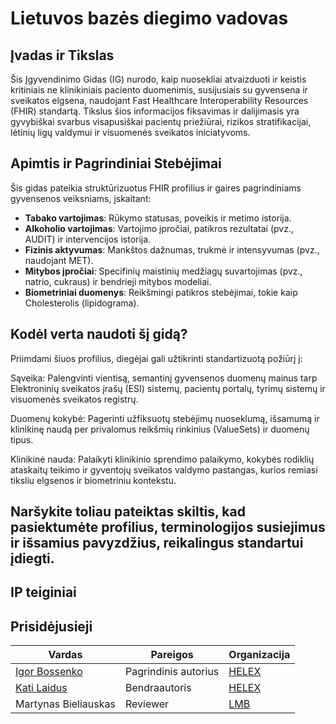 # Lietuvos bazės diegimo vadovas

## Įvadas ir Tikslas

Šis Įgyvendinimo Gidas (IG) nurodo, kaip nuosekliai atvaizduoti ir keistis kritiniais ne klinikiniais paciento duomenimis, susijusiais su gyvensena ir sveikatos elgsena, naudojant Fast Healthcare Interoperability Resources (FHIR) standartą. Tikslus šios informacijos fiksavimas ir dalijimasis yra gyvybiškai svarbus visapusiškai pacientų priežiūrai, rizikos stratifikacijai, lėtinių ligų valdymui ir visuomenės sveikatos iniciatyvoms.

## Apimtis ir Pagrindiniai Stebėjimai

Šis gidas pateikia struktūrizuotus FHIR profilius ir gaires pagrindiniams gyvensenos veiksniams, įskaitant:

- **Tabako vartojimas**: Rūkymo statusas, poveikis ir metimo istorija.
- **Alkoholio vartojimas**: Vartojimo įpročiai, patikros rezultatai (pvz., AUDIT) ir intervencijos istorija.
- **Fizinis aktyvumas**: Mankštos dažnumas, trukmė ir intensyvumas (pvz., naudojant MET).
- **Mitybos įpročiai**: Specifinių maistinių medžiagų suvartojimas (pvz., natrio, cukraus) ir bendrieji mitybos modeliai.
- **Biometriniai duomenys**: Reikšmingi patikros stebėjimai, tokie kaip Cholesterolis (lipidograma).

## Kodėl verta naudoti šį gidą?

Priimdami šiuos profilius, diegėjai gali užtikrinti standartizuotą požiūrį į:

Sąveika: Palengvinti vientisą, semantinį gyvensenos duomenų mainus tarp Elektroninių sveikatos įrašų (ESI) sistemų, pacientų portalų, tyrimų sistemų ir visuomenės sveikatos registrų.

Duomenų kokybė: Pagerinti užfiksuotų stebėjimų nuoseklumą, išsamumą ir klinikinę naudą per privalomus reikšmių rinkinius (ValueSets) ir duomenų tipus.

Klinikinė nauda: Palaikyti klinikinio sprendimo palaikymo, kokybės rodiklių ataskaitų teikimo ir gyventojų sveikatos valdymo pastangas, kurios remiasi tiksliu elgsenos ir biometriniu kontekstu.

Naršykite toliau pateiktas skiltis, kad pasiektumėte profilius, terminologijos susiejimus ir išsamius pavyzdžius, reikalingus standartui įdiegti.
---

## IP teiginiai
<!-- { // dar nepalaiko i18n IG leidėjuje: % include ip-statements.xhtml %} -->

## Prisidėjusieji

| Vardas | Pareigos | Organizacija |
| ------------------------------------------------------------ | --------------------------------------------- | ---------------------------------------------------- |
| [Igor Bossenko](https://about.askigor.eu)     | Pagrindinis autorius                | [HELEX](https://helex.health) |
| [Kati Laidus](https://www.linkedin.com/in/kati-laidus/) | Bendraautoris                 | [HELEX](https://helex.health)               |
| Martynas Bieliauskas                           | Reviewer                 | [LMB](https://lmb.lt)               |
